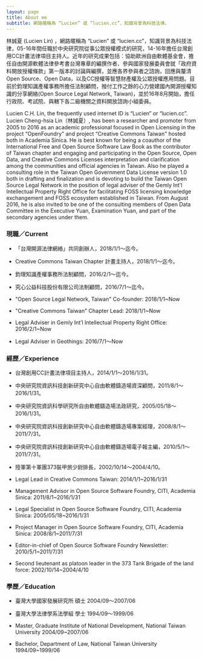 ```yaml
---
layout: page
title: About me
subtitle: 網路暱稱為 “Lucien” 或 “lucien.cc”，知識背景為科技法律。
---
```


林誠夏 (Lucien Lin) ，網路暱稱為 “Lucien” 或 “lucien.cc”，知識背景為科技法律，05-16年間任職於中央研究院從事公眾授權模式的研究，14-16年擔任台灣創用CC計畫法律項目主持人。近年的研究成果包括：協助歐洲自由軟體基金會，擔任自由開源軟體法律參考書台灣專章的編撰作者、參與國家發展委員會就「政府資料開放授權條款」第一版本的討論與編撰，並應各界參與者之諮詢，回應與釐清Open Source、Open Data，以及CC授權等智慧財產權及公眾授權應用問題。目前於鈞理知識產權事務所擔任法制顧問，撥付工作之餘的心力營建國內開源授權知識的分享網絡(Open Source Legal Network, Taiwan)，並於16年8月開始，擔任行政院、考試院、與轄下各二級機關之資料開放諮詢小組委員。

Lucien C.H. Lin, the frequently used internet ID is “Lucien” or “lucien.cc”. Lucien Cheng-hsia Lin（林誠夏）, has been a researcher and promoter from 2005 to 2016 as an academic professional focused in Open Licensing in the project “OpenFoundry" and project “Creative Commons Taiwan" hosted both in Academia Sinica. He is best known for being a coauthor of the International Free and Open Source Software Law Book as the contributor of Taiwan chapter and engaging and participating in the Open Source, Open Data, and Creative Commons Licenses interpretation and clarification among the communities and official agencies in Taiwan. Also he played a consulting role in the Taiwan Open Government Data License version 1.0 both in drafting and finalization and is devoting to build the Taiwan Open Source Legal Network in the position of legal adviser of the Gemly Int'l Intellectual Property Right Office for facilitating FOSS licensing knowledge exchangement and FOSS ecosystem established in Taiwan. From August 2016, he is also invited to be one of the consulting members of Open Data Committee in the Executive Yuan, Examination Yuan, and part of the secondary agencies under them.

### 現職／Current

- 「台灣開源法律網絡」共同創辦人，2018/1/1～迄今。
- Creative Commons Taiwan Chapter 計畫主持人，2018/1/1～迄今。
- 鈞理知識產權事務所法制顧問，2016/2/1～迄今。
- 究心公益科技股份有限公司法制顧問，2016/7/1～迄今。

- "Open Source Legal Network, Taiwan" Co-founder: 2018/1/1~Now
- "Creative Commons Taiwan" Chapter Lead: 2018/1/1~Now
- Legal Adviser in Gemly Int’l Intellectual Property Right Office: 2016/2/1~Now
- Legal Adviser in Geothings: 2016/7/1～Now

### 經歷／Experience

- 台灣創用CC計畫法律項目主持人，2014/1/1～2016/1/31。
- 中央研究院資訊科技創新研究中心自由軟體鑄造場資深顧問，2011/8/1～2016/1/31。
- 中央研究院資訊科學研究所自由軟體鑄造場法政研究，2005/05/18～2016/1/31。
- 中央研究院資訊科技創新研究中心自由軟體鑄造場專案經理，2008/8/1～2011/7/31。
- 中央研究院資訊科技創新研究中心自由軟體鑄造場電子報主編，2010/5/1～2011/7/31。
- 陸軍第十軍團373裝甲旅少尉排長，2002/10/14～2004/4/10。

- Legal Lead in Creative Commons Taiwan: 2014/1/1~2016/1/31
- Management Advisor in Open Source Software Foundry, CITI, Academia Sinica: 2011/8/1~2016/1/31
- Legal Specialist in Open Source Software Foundry, CITI, Academia Sinica: 2005/05/18~2016/1/31
- Project Manager in Open Source Software Foundry, CITI, Academia Sinica: 2008/8/1~2011/7/31
- Editor-in-chief of Open Source Software Foundry Newsletter: 2010/5/1~2011/7/31
- Second lieutenant as platoon leader in the 373 Tank Brigade of the land force: 2002/10/14~2004/4/10

### 學歷／Education

- 臺灣大學國家發展研究所 碩士 2004/09～2007/06
- 臺灣大學法律學系法學組 學士 1994/09～1999/06

- Master, Graduate Institute of National Development, National Taiwan University 2004/09~2007/06
- Bachelor, Department of Law, National Taiwan University 1994/09~1999/06
